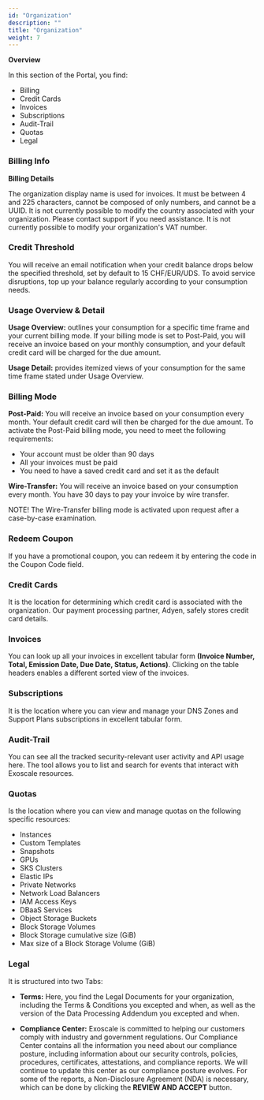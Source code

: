 ```yaml
---
id: "Organization"
description: ""
title: "Organization"
weight: 7
---
```


**Overview**

In this section of the Portal, you find:

 - Billing
 - Credit Cards
 - Invoices
 - Subscriptions
 - Audit-Trail
 - Quotas
 - Legal

### **Billing Info**

**Billing Details**

The organization display name is used for invoices. It must be between 4 and 225 characters, cannot be composed of only numbers, and cannot be a UUID. It is not currently possible to modify the country associated with your organization. Please contact support if you need assistance. It is not currently possible to modify your organization's VAT number.

### **Credit Threshold**

You will receive an email notification when your credit balance drops below the specified threshold, set by default to 15 CHF/EUR/UDS. To avoid service disruptions, top up your balance regularly according to your consumption needs.

### **Usage Overview & Detail**

**Usage Overview:** outlines your consumption for a specific time frame and your current billing mode. If your billing mode is set to Post-Paid, you will receive an invoice based on your monthly consumption, and your default credit card will be charged for the due amount.

**Usage Detail:** provides itemized views of your consumption for the same time frame stated under Usage Overview.

### **Billing Mode**

**Post-Paid:** You will receive an invoice based on your consumption every month. Your default credit card will then be charged for the due amount. To activate the Post-Paid billing mode, you need to meet the following requirements:

 - Your account must be older than 90 days
 - All your invoices must be paid
 - You need to have a saved credit card and set it as the default

**Wire-Transfer:** You will receive an invoice based on your consumption every month. You have 30 days to pay your invoice by wire transfer.

NOTE! The Wire-Transfer billing mode is activated upon request after a case-by-case examination.

### **Redeem Coupon**

If you have a promotional coupon, you can redeem it by entering the code in the Coupon Code field.

### **Credit Cards**

It is the location for determining which credit card is associated with the organization. Our payment processing partner, Adyen, safely stores credit card details.

### **Invoices**

You can look up all your invoices in excellent tabular form **(Invoice Number, Total, Emission Date, Due Date, Status, Actions)**. Clicking on the table headers enables a different sorted view of the invoices.

### **Subscriptions**

It is the location where you can view and manage your DNS Zones and Support Plans subscriptions in excellent tabular form.

### **Audit-Trail**

You can see all the tracked security-relevant user activity and API usage here. The tool allows you to list and search for events that interact with Exoscale resources.

### **Quotas**

Is the location where you can view and manage quotas on the following specific resources:

 - Instances
 - Custom Templates
 - Snapshots
 - GPUs
 - SKS Clusters
 - Elastic IPs
 - Private Networks
 - Network Load Balancers
 - IAM Access Keys
 - DBaaS Services
 - Object Storage Buckets
 - Block Storage Volumes
 - Block Storage cumulative size (GiB)
 - Max size of a Block Storage Volume (GiB)

### **Legal**

It is structured into two Tabs:

 - **Terms:** Here, you find the Legal Documents for your organization, including the Terms & Conditions you excepted and when, as well as the version of the Data Processing Addendum you excepted and when.

 - **Compliance Center:** Exoscale is committed to helping our customers comply with industry and government regulations. Our Compliance Center contains all the information you need about our compliance posture, including information about our security controls, policies, procedures, certificates, attestations, and compliance reports. We will continue to update this center as our compliance posture evolves. For some of the reports, a Non-Disclosure Agreement (NDA) is necessary, which can be done by clicking the **REVIEW AND ACCEPT** button.
